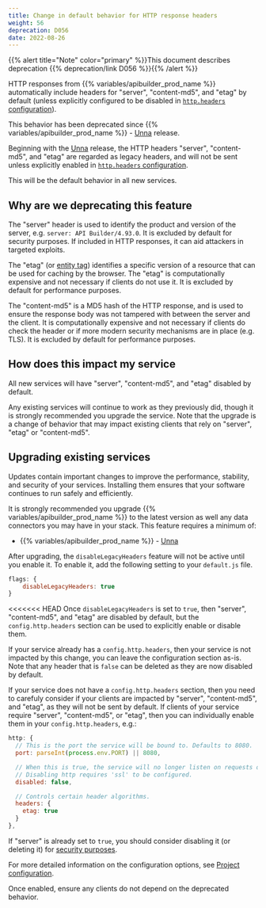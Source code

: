 ```yaml
---
title: Change in default behavior for HTTP response headers
weight: 56
deprecation: D056
date: 2022-08-26
---
```


{{% alert title="Note" color="primary" %}}This document describes deprecation {{% deprecation/link D056 %}}{{% /alert %}}

HTTP responses from {{% variables/apibuilder_prod_name %}} automatically include headers for "server", "content-md5", and "etag" by default (unless explicitly configured to be disabled in [`http.headers` configuration](/docs/developer_guide/project/configuration/project_configuration)).

This behavior has been deprecated since {{% variables/apibuilder_prod_name %}} - [Unna](/docs/release_notes/unna) release.

Beginning with the [Unna](/docs/release_notes/unna) release, the HTTP headers "server", "content-md5", and "etag" are regarded as legacy headers, and will not be sent unless explicitly enabled in [`http.headers` configuration](/docs/developer_guide/project/configuration/project_configuration).

This will be the default behavior in all new services.

## Why are we deprecating this feature

The "server" header is used to identify the product and version of the server, e.g. `server: API Builder/4.93.0`. It is excluded by default for security purposes. If included in HTTP responses, it can aid attackers in targeted exploits.

The "etag" (or [entity tag](https://developer.mozilla.org/en-US/docs/Web/HTTP/Headers/ETag)) identifies a specific version of a resource that can be used for caching by the browser. The "etag" is computationally expensive and not necessary if clients do not use it. It is excluded by default for performance purposes.

The "content-md5" is a MD5 hash of the HTTP response, and is used to ensure the response body was not tampered with between the server and the client. It is computationally expensive and not necessary if clients do check the header or if more modern security mechanisms are in place (e.g. TLS). It is excluded by default for performance purposes.

## How does this impact my service

All new services will have "server", "content-md5", and "etag" disabled by default.

Any existing services will continue to work as they previously did, though it is strongly recommended you upgrade the service. Note that the upgrade is a change of behavior that may impact existing clients that rely on "server", "etag" or "content-md5".

## Upgrading existing services

Updates contain important changes to improve the performance, stability, and security of your services. Installing them ensures that your software continues to run safely and efficiently.

It is strongly recommended you upgrade {{% variables/apibuilder_prod_name %}} to the latest version as well any data connectors you may have in your stack. This feature requires a minimum of:

* {{% variables/apibuilder_prod_name %}} - [Unna](/docs/release_notes/unna)

After upgrading, the `disableLegacyHeaders` feature will not be active until you enable it. To enable it, add the following setting to your `default.js` file.

```javascript
flags: {
    disableLegacyHeaders: true
}
```

<<<<<<< HEAD
Once `disableLegacyHeaders` is set to `true`, then "server", "content-md5", and "etag" are disabled by default, but the `config.http.headers` section can be used to explicitly enable or disable them.

If your service already has a `config.http.headers`, then your service is not impacted by this change, you can leave the configuration section as-is. Note that any header that is `false` can be deleted as they are now disabled by default.

If your service does not have a `config.http.headers` section, then you need to carefuly consider if your clients are impacted by "server", "content-md5", and "etag", as they will not be sent by default. If clients of your service require "server", "content-md5", or "etag", then you can individually enable them in your `config.http.headers`, e.g.:

```javascript
http: {
  // This is the port the service will be bound to. Defaults to 8080.
  port: parseInt(process.env.PORT) || 8080,

  // When this is true, the service will no longer listen on requests over http.
  // Disabling http requires 'ssl' to be configured.
  disabled: false,

  // Controls certain header algorithms.
  headers: {
    etag: true
  }
},
```

If "server" is already set to `true`, you should consider disabling it (or deleting it) for [security purposes](#why-are-we-deprecating-this-feature).

For more detailed information on the configuration options, see [Project configuration](/docs/developer_guide/project/configuration/project_configuration/#http).

Once enabled, ensure any clients do not depend on the deprecated behavior.
